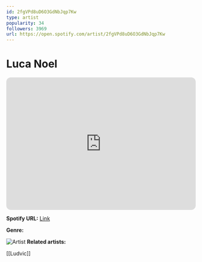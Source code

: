 ```yaml
---
id: 2fgVPd8uD6O3GdNbJqp7Kw
type: artist
popularity: 34
followers: 3969
url: https://open.spotify.com/artist/2fgVPd8uD6O3GdNbJqp7Kw
---
```

# Luca Noel

<iframe style="border-radius:12px" src="https://open.spotify.com/embed/artist/2fgVPd8uD6O3GdNbJqp7Kw" width="100%" height="352" frameBorder="0" allowfullscreen="" allow="autoplay; clipboard-write; encrypted-media; fullscreen; picture-in-picture" loading="lazy"></iframe>

**Spotify URL:** [Link](https://open.spotify.com/artist/2fgVPd8uD6O3GdNbJqp7Kw)

**Genre:** 

![Artist](https://i.scdn.co/image/ab6761610000e5eb3c85a489efbb254089f8113c)
**Related artists:**

[[Ludvic]]
